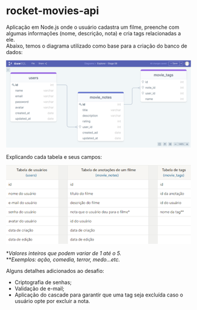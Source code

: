 # rocket-movies-api

Aplicação em Node.js onde o usuário cadastra um filme, preenche com algumas informações (nome, descrição, nota) e cria tags relacionadas a ele. <br>
Abaixo, temos o diagrama utilizado como base para a criação do banco de dados:

!["Estrutura do banco de dados"](./.github/database-structure.png)

Explicando cada tabela e seus campos:

!["Explicação do banco de dados"](./.github/database-explanation.png)

**Valores inteiros que podem variar de 1 até o 5.* <br>
***Exemplos: ação, comedia, terror, medo...etc.*

Alguns detalhes adicionados ao desafio:

- Criptografia de senhas;
- Validação de e-mail;
- Aplicação do cascade para garantir que uma tag seja excluída caso o usuário opte por excluir a nota.

